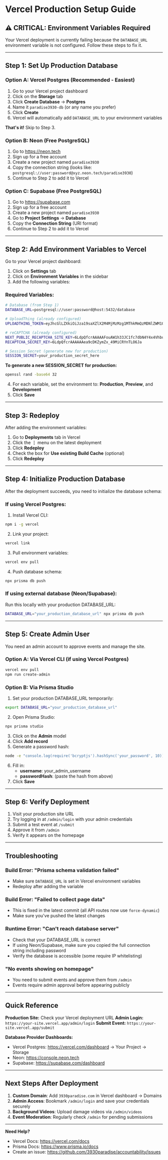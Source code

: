 # Vercel Production Setup Guide

## ⚠️ CRITICAL: Environment Variables Required

Your Vercel deployment is currently failing because the `DATABASE_URL` environment variable is not configured. Follow these steps to fix it.

---

## Step 1: Set Up Production Database

### Option A: Vercel Postgres (Recommended - Easiest)

1. Go to your Vercel project dashboard
2. Click on the **Storage** tab
3. Click **Create Database** → **Postgres**
4. Name it `paradise3930-db` (or any name you prefer)
5. Click **Create**
6. Vercel will automatically add `DATABASE_URL` to your environment variables

**That's it!** Skip to Step 3.

### Option B: Neon (Free PostgreSQL)

1. Go to https://neon.tech
2. Sign up for a free account
3. Create a new project named `paradise3930`
4. Copy the connection string (looks like: `postgresql://user:password@xyz.neon.tech/paradise3930`)
5. Continue to Step 2 to add it to Vercel

### Option C: Supabase (Free PostgreSQL)

1. Go to https://supabase.com
2. Sign up for a free account
3. Create a new project named `paradise3930`
4. Go to **Project Settings** → **Database**
5. Copy the **Connection String** (URI format)
6. Continue to Step 2 to add it to Vercel

---

## Step 2: Add Environment Variables to Vercel

Go to your Vercel project dashboard:

1. Click on **Settings** tab
2. Click on **Environment Variables** in the sidebar
3. Add the following variables:

### Required Variables:

```bash
# Database (from Step 1)
DATABASE_URL=postgresql://user:password@host:5432/database

# UploadThing (already configured)
UPLOADTHING_TOKEN=eyJhcGlLZXkiOiJza19saXZlX2M4MjMzMzg1MThkMmQzMDNlZWM1OWZlNDIyNmE4YzE4ODY0MGVhNWNjOTdlZWE1NDNiNzBiNmRkYzg5YjdjZjMiLCJhcHBJZCI6Iml3dGNwMTE1aGQiLCJyZWdpb25zIjpbInNlYTEiXX0=

# reCAPTCHA (already configured)
NEXT_PUBLIC_RECAPTCHA_SITE_KEY=6LdpQfcrAAAAAFouAW1h33JC1fc7dbN4Y4x4Vhbu
RECAPTCHA_SECRET_KEY=6LdpQfcrAAAAAAea9cDKZymZx_49MiCRYnTLO6Ja

# Session Secret (generate new for production)
SESSION_SECRET=your_production_secret_here
```

**To generate a new SESSION_SECRET for production:**
```bash
openssl rand -base64 32
```

4. For each variable, set the environment to: **Production**, **Preview**, and **Development**
5. Click **Save**

---

## Step 3: Redeploy

After adding the environment variables:

1. Go to **Deployments** tab in Vercel
2. Click the **⋮** menu on the latest deployment
3. Click **Redeploy**
4. Check the box for **Use existing Build Cache** (optional)
5. Click **Redeploy**

---

## Step 4: Initialize Production Database

After the deployment succeeds, you need to initialize the database schema:

### If using Vercel Postgres:

1. Install Vercel CLI:
```bash
npm i -g vercel
```

2. Link your project:
```bash
vercel link
```

3. Pull environment variables:
```bash
vercel env pull
```

4. Push database schema:
```bash
npx prisma db push
```

### If using external database (Neon/Supabase):

Run this locally with your production DATABASE_URL:

```bash
DATABASE_URL="your_production_database_url" npx prisma db push
```

---

## Step 5: Create Admin User

You need an admin account to approve events and manage the site.

### Option A: Via Vercel CLI (if using Vercel Postgres)

```bash
vercel env pull
npm run create-admin
```

### Option B: Via Prisma Studio

1. Set your production DATABASE_URL temporarily:
```bash
export DATABASE_URL="your_production_database_url"
```

2. Open Prisma Studio:
```bash
npx prisma studio
```

3. Click on the **Admin** model
4. Click **Add record**
5. Generate a password hash:
```bash
node -e "console.log(require('bcryptjs').hashSync('your_password', 10))"
```
6. Fill in:
   - **username**: your_admin_username
   - **passwordHash**: (paste the hash from above)
7. Click **Save**

---

## Step 6: Verify Deployment

1. Visit your production site URL
2. Try logging in at `/admin/login` with your admin credentials
3. Submit a test event at `/submit`
4. Approve it from `/admin`
5. Verify it appears on the homepage

---

## Troubleshooting

### Build Error: "Prisma schema validation failed"
- Make sure `DATABASE_URL` is set in Vercel environment variables
- Redeploy after adding the variable

### Build Error: "Failed to collect page data"
- This is fixed in the latest commit (all API routes now use `force-dynamic`)
- Make sure you've pushed the latest changes

### Runtime Error: "Can't reach database server"
- Check that your DATABASE_URL is correct
- If using Neon/Supabase, make sure you copied the full connection string including password
- Verify the database is accessible (some require IP whitelisting)

### "No events showing on homepage"
- You need to submit events and approve them from `/admin`
- Events require admin approval before appearing publicly

---

## Quick Reference

**Production Site:** Check your Vercel deployment URL
**Admin Login:** `https://your-site.vercel.app/admin/login`
**Submit Event:** `https://your-site.vercel.app/submit`

**Database Provider Dashboards:**
- Vercel Postgres: https://vercel.com/dashboard → Your Project → Storage
- Neon: https://console.neon.tech
- Supabase: https://supabase.com/dashboard

---

## Next Steps After Deployment

1. **Custom Domain**: Add `3930paradise.com` in Vercel dashboard → Domains
2. **Admin Access**: Bookmark `/admin/login` and save your credentials securely
3. **Background Videos**: Upload damage videos via `/admin/videos`
4. **Event Moderation**: Regularly check `/admin` for pending submissions

---

**Need Help?**
- Vercel Docs: https://vercel.com/docs
- Prisma Docs: https://www.prisma.io/docs
- Create an issue: https://github.com/3930paradise/accountability/issues

